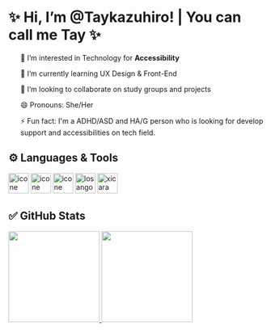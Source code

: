 <h1> ✨ Hi, I’m @Taykazuhiro! | You can call me Tay ✨ </h1>
<div>
<ul>👀 I’m interested in Technology for <b>Accessibility</b></ul>
<ul>🌱 I’m currently learning UX Design & Front-End </ul>
<ul>💞️ I’m looking to collaborate on study groups and projects</ul>
<ul>😄 Pronouns: She/Her</ul>
<ul>⚡ Fun fact: I'm a ADHD/ASD and HA/G person who is looking for develop support and accessibilities on tech field. </ul>
  
</div>
<div>
<h2>⚙️ Languages & Tools </h2>
<img src="https://cdn.jsdelivr.net/gh/devicons/devicon@latest/icons/html5/html5-original-wordmark.svg"/ alt = "icone laranja em formato do número 5 e a palavra HTML em preto acima do ícone" width="40" height="40">
<img src="https://cdn.jsdelivr.net/gh/devicons/devicon@latest/icons/css3/css3-original-wordmark.svg"/ alt = "icone azul em formato do número 3 e a palavra CSS em preto acima do ícone" width="40" height="40">
<img src="https://cdn.jsdelivr.net/gh/devicons/devicon@latest/icons/javascript/javascript-original.svg"/ alt = "icone quadrado amarelo com as letras JS em preto no canto inferior direito" width="40" height="40">
<img src="https://cdn.jsdelivr.net/gh/devicons/devicon@latest/icons/git/git-plain-wordmark.svg"/ alt = "losango laranja com o formato de uma arvore dentro do losango vazando com a palavra git ao lado" width="40" height="40">    
<img src="https://w7.pngwing.com/pngs/578/816/png-transparent-java-class-file-java-platform-standard-edition-java-development-kit-java-runtime-environment-coffee-jar-text-class-orange-thumbnail.png" / alt = "xicara de café fumegante com a palavra java em abaixo" width="40" height="40">  
</div>

<div>
  <h2> ✅ GitHub Stats</h2>
<a href="https://github.com/Taykazuhiro">
<img loading="lazy" height="180em" src="https://github-readme-stats.vercel.app/api/top-langs/?username=Taykazuhiro&layout=compact&langs_count=7&theme=dracula"/>
<img loading="lazy" height="180em" src="https://github-readme-stats.vercel.app/api?username=Taykazuhiro&show_icons=true&theme=dracula&include_all_commits=true&count_private=true"/>
</div>

<!---
Taykazuhiro/Taykazuhiro is a ✨ special ✨ repository because its `README.md` (this file) appears on your GitHub profile.
You can click the Preview link to take a look at your changes.
--->


